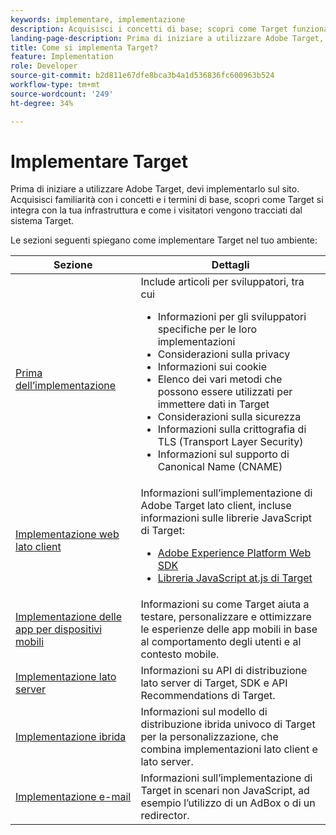 ```yaml
---
keywords: implementare, implementazione
description: Acquisisci i concetti di base; scopri come Target funziona e si integra con la tua infrastruttura, e come vengono tracciati i visitatori.
landing-page-description: Prima di iniziare a utilizzare Adobe Target, è necessario implementarlo sul sito, comprendere alcuni concetti e termini di base e acquisire familiarità con il suo funzionamento.
title: Come si implementa Target?
feature: Implementation
role: Developer
source-git-commit: b2d811e67dfe8bca3b4a1d536836fc600963b524
workflow-type: tm+mt
source-wordcount: '249'
ht-degree: 34%

---
```


# Implementare Target

Prima di iniziare a utilizzare Adobe Target, devi implementarlo sul sito. Acquisisci familiarità con i concetti e i termini di base, scopri come Target si integra con la tua infrastruttura e come i visitatori vengono tracciati dal sistema Target.

Le sezioni seguenti spiegano come implementare Target nel tuo ambiente:

| Sezione | Dettagli |
| --- | --- |
| [Prima dell’implementazione](/help/dev/before-implement/) | Include articoli per sviluppatori, tra cui<ul><li>Informazioni per gli sviluppatori specifiche per le loro implementazioni</li><li>Considerazioni sulla privacy</li><li>Informazioni sui cookie</li><li>Elenco dei vari metodi che possono essere utilizzati per immettere dati in Target</li><li>Considerazioni sulla sicurezza</li><li>Informazioni sulla crittografia di TLS (Transport Layer Security)</li><li>Informazioni sul supporto di Canonical Name (CNAME)</li></ul> |
| [Implementazione web lato client](/help/dev/implement/client-side/overview.md) | Informazioni sull’implementazione di Adobe Target lato client, incluse informazioni sulle librerie JavaScript di Target:<ul><li>[Adobe Experience Platform Web SDK](/help/dev/implement/client-side/aep-web-sdk.md)</li><li>[Libreria JavaScript at.js di Target](/help/dev/implement/client-side/atjs/how-atjs-works/how-atjs-works.md)</li></ul> |
| [Implementazione delle app per dispositivi mobili](/help/dev/implement/mobile/) | Informazioni su come Target aiuta a testare, personalizzare e ottimizzare le esperienze delle app mobili in base al comportamento degli utenti e al contesto mobile. |
| [Implementazione lato server](/help/dev/implement/server-side/server-side-overview.md) | Informazioni su API di distribuzione lato server di Target, SDK e API Recommendations di Target. |
| [Implementazione ibrida](/help/dev/implement/hybrid/) | Informazioni sul modello di distribuzione ibrida univoco di Target per la personalizzazione, che combina implementazioni lato client e lato server. |
| [Implementazione e-mail](/help/dev/implement/email/overview.md) | Informazioni sull’implementazione di Target in scenari non JavaScript, ad esempio l’utilizzo di un AdBox o di un redirector. |
